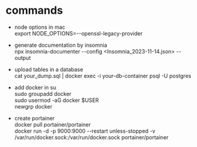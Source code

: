 # commands

* node options in mac <br>
export NODE_OPTIONS=--openssl-legacy-provider

* generate documentation by insomnia <br>
npx insomnia-documenter --config <Insomnia_2023-11-14.json> --output <insomnia>

* upload tables in a database <br>
cat your_dump.sql | docker exec -i your-db-container psql -U postgres

* add docker in su <br>
  sudo groupadd docker <br>
  sudo usermod -aG docker $USER <br>
  newgrp docker <br>

* create portainer <br>
  docker pull portainer/portainer <br>
  docker run -d -p 9000:9000 --restart unless-stopped -v /var/run/docker.sock:/var/run/docker.sock portainer/portainer
